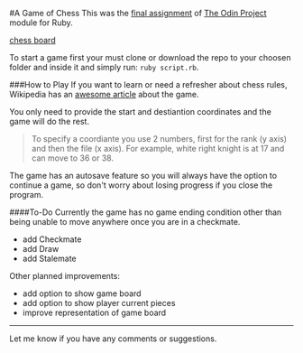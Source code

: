 #A Game of Chess 
This was the [final assignment](https://www.theodinproject.com/courses/ruby-programming/lessons/ruby-final-project "Go To Project Page") of [The Odin Project](https://www.theodinproject.com) module for Ruby.

[chess board](images/chess.png)

To start a game first your must clone or download the repo to your choosen folder and inside it and simply run: `ruby script.rb`.

###How to Play
If you want to learn or need a refresher about chess rules, Wikipedia has an [awesome article](https://en.wikipedia.org/wiki/Chess "Go To Rules") about the game.

You only need to provide the start and destiantion coordinates and the game will do the rest.

> To specify a coordiante you use 2 numbers, first for the rank (y axis) and then the file (x axis). For example, white right knight is at 17 and can move to 36 or 38.

The game has an autosave feature so you will always have the option to continue a game, so don't worry about losing progress if you close the program.

####To-Do
Currently the game has no game ending condition other than being unable to move anywhere once you are in a checkmate.

* add Checkmate
* add Draw
* add Stalemate 

Other planned improvements:

* add option to show game board
* add option to show player current pieces
* improve representation of game board
---
Let me know if you have any comments or suggestions.